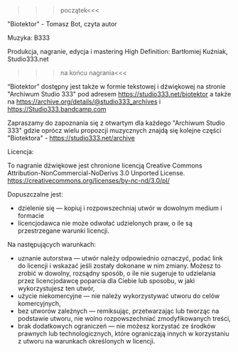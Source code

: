 >>>początek<<<

"Biotektor" - Tomasz Bot, czyta autor

Muzyka: B333

Produkcja, nagranie, edycja i mastering High Definition: Bartłomiej Kuźniak, Studio333.net


>>>na końcu nagrania<<<

“Biotektor” dostępny jest także w formie tekstowej i dźwiękowej na stronie "Archiwum Studio 333" pod adresem 
https://studio333.net/biotektor 
a także na 
https://archive.org/details/@studio333_archives
i 
https://Studio333.bandcamp.com

Zapraszamy do zapoznania się z otwartym dla każdego "Archiwum Studio 333" gdzie oprócz wielu propozcji muzycznych znajdą się kolejne części "Biotektora" - https://studio333.net/archive


Licencja:

To nagranie dźwiękowe jest chronione licencją Creative Commons Attribution-NonCommercial-NoDerivs 3.0 Unported License.
https://creativecommons.org/licenses/by-nc-nd/3.0/pl/

Dopuszczalne jest:
- dzielenie się — kopiuj i rozpowszechniaj utwór w dowolnym medium i formacie
- licencjodawca nie może odwołać udzielonych praw, o ile są przestrzegane warunki licencji.

Na następujących warunkach:
- uznanie autorstwa — utwór należy odpowiednio oznaczyć, podać link do licencji i wskazać jeśli zostały dokonane w nim zmiany. Możesz to zrobić w dowolny, rozsądny sposób, o ile nie sugeruje to udzielania przez licencjodawcę poparcia dla Ciebie lub sposobu, w jaki wykorzystujesz ten utwór,
- użycie niekomercyjne — nie należy wykorzystywać utworu do celów komercyjnych,
- bez utworów zależnych — remiksując, przetwarzając lub tworząc na podstawie utworu, nie wolno rozpowszechniać zmodyfikowanych treści,
- brak dodatkowych ograniczeń — nie możesz korzystać ze środków prawnych lub technologicznych, które ograniczają innych w korzystaniu z utworu na warunkach określonych w licencji.
